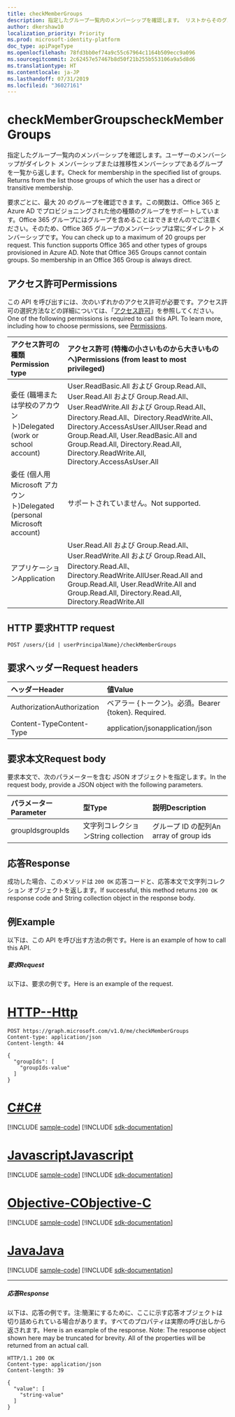 ```yaml
---
title: checkMemberGroups
description: 指定したグループ一覧内のメンバーシップを確認します。 リストからそのグループを返します。
author: dkershaw10
localization_priority: Priority
ms.prod: microsoft-identity-platform
doc_type: apiPageType
ms.openlocfilehash: 78fd3bb0ef74a9c55c67964c1164b509ecc9a096
ms.sourcegitcommit: 2c62457e57467b8d50f21b255b553106a9a5d8d6
ms.translationtype: HT
ms.contentlocale: ja-JP
ms.lasthandoff: 07/31/2019
ms.locfileid: "36027161"
---
```

# <a name="checkmembergroups"></a><span data-ttu-id="b4c50-104">checkMemberGroups</span><span class="sxs-lookup"><span data-stu-id="b4c50-104">checkMemberGroups</span></span>

<span data-ttu-id="b4c50-p102">指定したグループ一覧内のメンバーシップを確認します。ユーザーのメンバーシップがダイレクト メンバーシップまたは推移性メンバーシップであるグループを一覧から返します。</span><span class="sxs-lookup"><span data-stu-id="b4c50-p102">Check for membership in the specified list of groups. Returns from the list those groups of which the user has a direct or transitive membership.</span></span>

<span data-ttu-id="b4c50-p103">要求ごとに、最大 20 のグループを確認できます。この関数は、Office 365 と Azure AD でプロビジョニングされた他の種類のグループをサポートしています。Office 365 グループにはグループを含めることはできませんのでご注意ください。そのため、Office 365 グループのメンバーシップは常にダイレクト メンバーシップです。</span><span class="sxs-lookup"><span data-stu-id="b4c50-p103">You can check up to a maximum of 20 groups per request. This function supports Office 365 and other types of groups provisioned in Azure AD. Note that Office 365 Groups cannot contain groups. So membership in an Office 365 Group is always direct.</span></span>

## <a name="permissions"></a><span data-ttu-id="b4c50-111">アクセス許可</span><span class="sxs-lookup"><span data-stu-id="b4c50-111">Permissions</span></span>

<span data-ttu-id="b4c50-p104">この API を呼び出すには、次のいずれかのアクセス許可が必要です。アクセス許可の選択方法などの詳細については、「[アクセス許可](/graph/permissions-reference)」を参照してください。</span><span class="sxs-lookup"><span data-stu-id="b4c50-p104">One of the following permissions is required to call this API. To learn more, including how to choose permissions, see [Permissions](/graph/permissions-reference).</span></span>

| <span data-ttu-id="b4c50-114">アクセス許可の種類</span><span class="sxs-lookup"><span data-stu-id="b4c50-114">Permission type</span></span>                        | <span data-ttu-id="b4c50-115">アクセス許可 (特権の小さいものから大きいものへ)</span><span class="sxs-lookup"><span data-stu-id="b4c50-115">Permissions (from least to most privileged)</span></span>                                                                        |
| :------------------------------------- | :----------------------------------------------------------------------------------------------------------------- |
| <span data-ttu-id="b4c50-116">委任 (職場または学校のアカウント)</span><span class="sxs-lookup"><span data-stu-id="b4c50-116">Delegated (work or school account)</span></span>     | <span data-ttu-id="b4c50-117">User.ReadBasic.All および Group.Read.All、User.Read.All および Group.Read.All、User.ReadWrite.All および Group.Read.All、Directory.Read.All、Directory.ReadWrite.All、Directory.AccessAsUser.All</span><span class="sxs-lookup"><span data-stu-id="b4c50-117">User.Read and Group.Read.All, User.ReadBasic.All and Group.Read.All, Directory.Read.All, Directory.ReadWrite.All, Directory.AccessAsUser.All</span></span> |
| <span data-ttu-id="b4c50-118">委任 (個人用 Microsoft アカウント)</span><span class="sxs-lookup"><span data-stu-id="b4c50-118">Delegated (personal Microsoft account)</span></span> | <span data-ttu-id="b4c50-119">サポートされていません。</span><span class="sxs-lookup"><span data-stu-id="b4c50-119">Not supported.</span></span>                                                                                                     |
| <span data-ttu-id="b4c50-120">アプリケーション</span><span class="sxs-lookup"><span data-stu-id="b4c50-120">Application</span></span>                            | <span data-ttu-id="b4c50-121">User.Read.All および Group.Read.All、User.ReadWrite.All および Group.Read.All、Directory.Read.All、Directory.ReadWrite.All</span><span class="sxs-lookup"><span data-stu-id="b4c50-121">User.Read.All and Group.Read.All, User.ReadWrite.All and Group.Read.All, Directory.Read.All, Directory.ReadWrite.All</span></span> |

## <a name="http-request"></a><span data-ttu-id="b4c50-122">HTTP 要求</span><span class="sxs-lookup"><span data-stu-id="b4c50-122">HTTP request</span></span>

<!-- { "blockType": "ignored" } -->

```http
POST /users/{id | userPrincipalName}/checkMemberGroups
```

## <a name="request-headers"></a><span data-ttu-id="b4c50-123">要求ヘッダー</span><span class="sxs-lookup"><span data-stu-id="b4c50-123">Request headers</span></span>

| <span data-ttu-id="b4c50-124">ヘッダー</span><span class="sxs-lookup"><span data-stu-id="b4c50-124">Header</span></span>        | <span data-ttu-id="b4c50-125">値</span><span class="sxs-lookup"><span data-stu-id="b4c50-125">Value</span></span>                     |
| :------------ | :------------------------ |
| <span data-ttu-id="b4c50-126">Authorization</span><span class="sxs-lookup"><span data-stu-id="b4c50-126">Authorization</span></span> | <span data-ttu-id="b4c50-p105">ベアラー {トークン}。必須。</span><span class="sxs-lookup"><span data-stu-id="b4c50-p105">Bearer {token}. Required.</span></span> |
| <span data-ttu-id="b4c50-129">Content-Type</span><span class="sxs-lookup"><span data-stu-id="b4c50-129">Content-Type</span></span>  | <span data-ttu-id="b4c50-130">application/json</span><span class="sxs-lookup"><span data-stu-id="b4c50-130">application/json</span></span>          |

## <a name="request-body"></a><span data-ttu-id="b4c50-131">要求本文</span><span class="sxs-lookup"><span data-stu-id="b4c50-131">Request body</span></span>

<span data-ttu-id="b4c50-132">要求本文で、次のパラメーターを含む JSON オブジェクトを指定します。</span><span class="sxs-lookup"><span data-stu-id="b4c50-132">In the request body, provide a JSON object with the following parameters.</span></span>

| <span data-ttu-id="b4c50-133">パラメーター</span><span class="sxs-lookup"><span data-stu-id="b4c50-133">Parameter</span></span> | <span data-ttu-id="b4c50-134">型</span><span class="sxs-lookup"><span data-stu-id="b4c50-134">Type</span></span>              | <span data-ttu-id="b4c50-135">説明</span><span class="sxs-lookup"><span data-stu-id="b4c50-135">Description</span></span>           |
| :-------- | :---------------- | :-------------------- |
| <span data-ttu-id="b4c50-136">groupIds</span><span class="sxs-lookup"><span data-stu-id="b4c50-136">groupIds</span></span>  | <span data-ttu-id="b4c50-137">文字列コレクション</span><span class="sxs-lookup"><span data-stu-id="b4c50-137">String collection</span></span> | <span data-ttu-id="b4c50-138">グループ ID の配列</span><span class="sxs-lookup"><span data-stu-id="b4c50-138">An array of group ids</span></span> |

## <a name="response"></a><span data-ttu-id="b4c50-139">応答</span><span class="sxs-lookup"><span data-stu-id="b4c50-139">Response</span></span>

<span data-ttu-id="b4c50-140">成功した場合、このメソッドは `200 OK` 応答コードと、応答本文で文字列コレクション オブジェクトを返します。</span><span class="sxs-lookup"><span data-stu-id="b4c50-140">If successful, this method returns `200 OK` response code and String collection object in the response body.</span></span>

## <a name="example"></a><span data-ttu-id="b4c50-141">例</span><span class="sxs-lookup"><span data-stu-id="b4c50-141">Example</span></span>

<span data-ttu-id="b4c50-142">以下は、この API を呼び出す方法の例です。</span><span class="sxs-lookup"><span data-stu-id="b4c50-142">Here is an example of how to call this API.</span></span>

##### <a name="request"></a><span data-ttu-id="b4c50-143">要求</span><span class="sxs-lookup"><span data-stu-id="b4c50-143">Request</span></span>

<span data-ttu-id="b4c50-144">以下は、要求の例です。</span><span class="sxs-lookup"><span data-stu-id="b4c50-144">Here is an example of the request.</span></span>


# <a name="httptabhttp"></a>[<span data-ttu-id="b4c50-145">HTTP</span><span class="sxs-lookup"><span data-stu-id="b4c50-145">--Http</span></span>](#tab/http)
<!-- {
  "blockType": "request",
  "name": "user_checkmembergroups"
}-->

```http
POST https://graph.microsoft.com/v1.0/me/checkMemberGroups
Content-type: application/json
Content-length: 44

{
  "groupIds": [
    "groupIds-value"
  ]
}
```
# <a name="ctabcsharp"></a>[<span data-ttu-id="b4c50-146">C#</span><span class="sxs-lookup"><span data-stu-id="b4c50-146">C#</span></span>](#tab/csharp)
[!INCLUDE [sample-code](../includes/snippets/csharp/user-checkmembergroups-csharp-snippets.md)]
[!INCLUDE [sdk-documentation](../includes/snippets/snippets-sdk-documentation-link.md)]

# <a name="javascripttabjavascript"></a>[<span data-ttu-id="b4c50-147">Javascript</span><span class="sxs-lookup"><span data-stu-id="b4c50-147">Javascript</span></span>](#tab/javascript)
[!INCLUDE [sample-code](../includes/snippets/javascript/user-checkmembergroups-javascript-snippets.md)]
[!INCLUDE [sdk-documentation](../includes/snippets/snippets-sdk-documentation-link.md)]

# <a name="objective-ctabobjc"></a>[<span data-ttu-id="b4c50-148">Objective-C</span><span class="sxs-lookup"><span data-stu-id="b4c50-148">Objective-C</span></span>](#tab/objc)
[!INCLUDE [sample-code](../includes/snippets/objc/user-checkmembergroups-objc-snippets.md)]
[!INCLUDE [sdk-documentation](../includes/snippets/snippets-sdk-documentation-link.md)]

# <a name="javatabjava"></a>[<span data-ttu-id="b4c50-149">Java</span><span class="sxs-lookup"><span data-stu-id="b4c50-149">Java</span></span>](#tab/java)
[!INCLUDE [sample-code](../includes/snippets/java/user-checkmembergroups-java-snippets.md)]
[!INCLUDE [sdk-documentation](../includes/snippets/snippets-sdk-documentation-link.md)]

---


##### <a name="response"></a><span data-ttu-id="b4c50-150">応答</span><span class="sxs-lookup"><span data-stu-id="b4c50-150">Response</span></span>

<span data-ttu-id="b4c50-p106">以下は、応答の例です。注:簡潔にするために、ここに示す応答オブジェクトは切り詰められている場合があります。すべてのプロパティは実際の呼び出しから返されます。</span><span class="sxs-lookup"><span data-stu-id="b4c50-p106">Here is an example of the response. Note: The response object shown here may be truncated for brevity. All of the properties will be returned from an actual call.</span></span>

<!-- {
  "blockType": "response",
  "truncated": true,
  "@odata.type": "string",
  "isCollection": true
} -->

```http
HTTP/1.1 200 OK
Content-type: application/json
Content-length: 39

{
  "value": [
    "string-value"
  ]
}
```

<!-- uuid: 8fcb5dbc-d5aa-4681-8e31-b001d5168d79
2015-10-25 14:57:30 UTC -->

<!-- {
  "type": "#page.annotation",
  "description": "user: checkMemberGroups",
  "keywords": "",
  "section": "documentation",
  "tocPath": "",
  "suppressions": [
  ]
}-->
